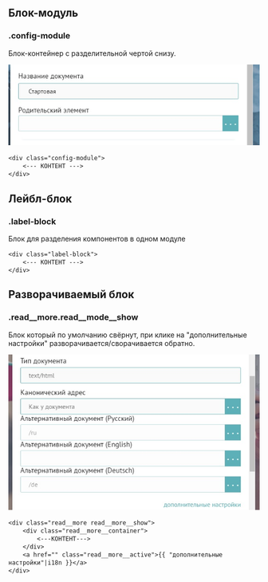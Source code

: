 ## Блок-модуль

### .config-module

Блок-контейнер с разделительной чертой снизу.

![](/assets/конфиг-модуль.jpg)

```
<div class="config-module">
    <--- КОНТЕНТ --->
</div>
```

## 

## Лейбл-блок

### .label-block

Блок для разделения компонентов в одном модуле

```
<div class="label-block">
    <--- КОНТЕНТ --->
</div>
```

## 

## Разворачиваемый блок

### .read\_\_more.read\_\_mode\_\_show

Блок который по умолчанию свёрнут, при клике на "дополнительные настройки" разворачивается/сворачивается обратно.

![](/assets/дропдаун.jpg)

```
<div class="read__more read__more__show">
    <div class="read__more__container">
        <---КОНТЕНТ--->
    </div>
    <a href="" class="read__more__active">{{ "дополнительные настройки"|i18n }}</a>
</div>
```



